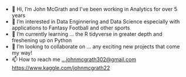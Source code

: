 - 👋 Hi, I’m John McGrath and I've been working in Analytics for over 5 years
- 👀 I’m interested in Data Enginnering and Data Science especially with applications to Fantasy Football and other sports
- 🌱 I’m currently learning ... the R tidyverse in greater depth and freshening up on Python
- 💞️ I’m looking to collaborate on ... any exciting new projects that come my way!
- 📫 How to reach me ...johnmcgrath302@gmail.com
  https://www.kaggle.com/johnmcgrath22 

<!---
eziowayne22/eziowayne22 is a ✨ special ✨ repository because its `README.md` (this file) appears on your GitHub profile.
You can click the Preview link to take a look at your changes.
--->
